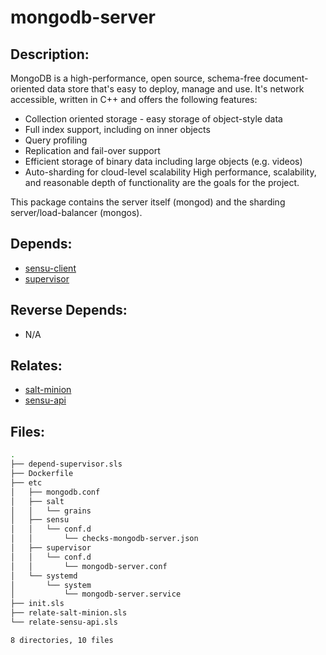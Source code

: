 # mongodb-server

## Description:

MongoDB is a high-performance, open source, schema-free document-oriented data store that's easy to deploy, manage and use. It's network accessible, written in C++ and offers the following features:

  * Collection oriented storage - easy storage of object-style data
  * Full index support, including on inner objects
  * Query profiling
  * Replication and fail-over support
  * Efficient storage of binary data including large objects (e.g. videos)
  * Auto-sharding for cloud-level scalability
High performance, scalability, and reasonable depth of functionality are the goals for the project.

This package contains the server itself  (mongod) and the sharding server/load-balancer (mongos).

## Depends:

  -  [sensu-client](/salt/sensu-client)
  -  [supervisor](/salt/supervisor)

## Reverse Depends:

  -  N/A

## Relates:

  -  [salt-minion](/salt/salt-minion)
  -  [sensu-api](/salt/sensu-api)

## Files:

```bash
.
├── depend-supervisor.sls
├── Dockerfile
├── etc
│   ├── mongodb.conf
│   ├── salt
│   │   └── grains
│   ├── sensu
│   │   └── conf.d
│   │       └── checks-mongodb-server.json
│   ├── supervisor
│   │   └── conf.d
│   │       └── mongodb-server.conf
│   └── systemd
│       └── system
│           └── mongodb-server.service
├── init.sls
├── relate-salt-minion.sls
└── relate-sensu-api.sls

8 directories, 10 files
```
